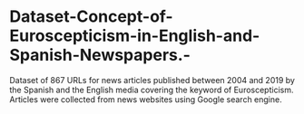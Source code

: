 # Dataset-Concept-of-Euroscepticism-in-English-and-Spanish-Newspapers.-
Dataset of 867 URLs for news articles published between 2004 and 2019 by the Spanish and the English media covering the keyword of Euroscepticism. Articles were collected from news websites using Google search engine.   
